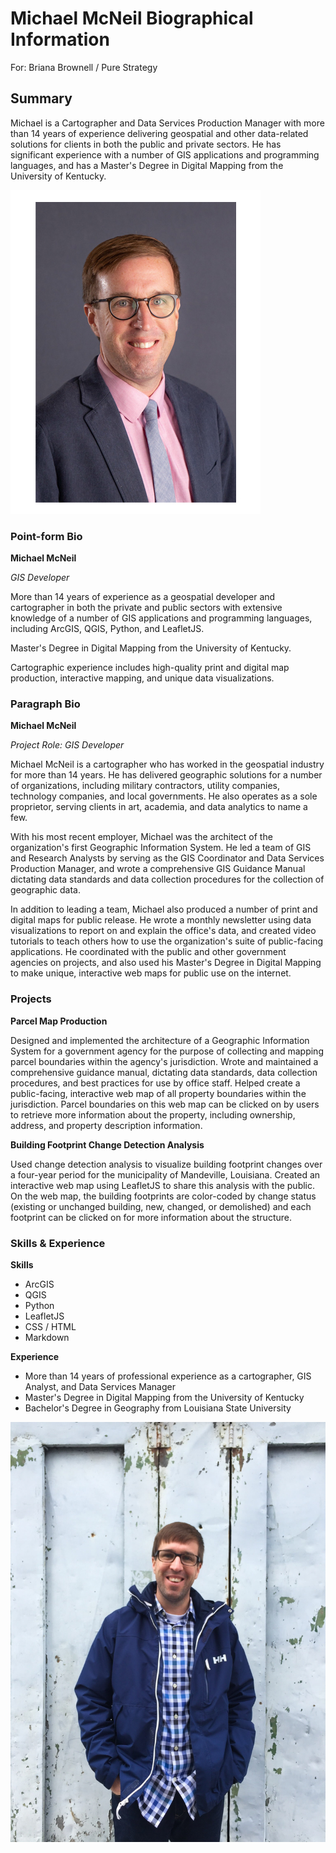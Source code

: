 # Michael McNeil Biographical Information
For: Briana Brownell / Pure Strategy

## Summary

Michael is a Cartographer and Data Services Production Manager with more than 14 years of experience delivering geospatial and other data-related solutions for clients in both the public and private sectors. He has significant experience with a number of GIS applications and programming languages, and has a Master's Degree in Digital Mapping from the University of Kentucky.

![michael-mcneil-headshot](/images/michael-mcneil-headshot.jpg "Michael McNeil")

### Point-form Bio

**Michael McNeil**

*GIS Developer*

More than 14 years of experience as a geospatial developer and cartographer in both the private and public sectors with extensive knowledge of a number of GIS applications and programming languages, including ArcGIS, QGIS, Python, and LeafletJS.

Master's Degree in Digital Mapping from the University of Kentucky.

Cartographic experience includes high-quality print and digital map production, interactive mapping, and unique data visualizations.

### Paragraph Bio

**Michael McNeil**

*Project Role: GIS Developer*

Michael McNeil is a cartographer who has worked in the geospatial industry for more than 14 years. He has delivered geographic solutions for a number of organizations, including military contractors, utility companies, technology companies, and local governments. He also operates as a sole proprietor, serving clients in art, academia, and data analytics to name a few.

With his most recent employer, Michael was the architect of the organization's first Geographic Information System. He led a team of GIS and Research Analysts by serving as the GIS Coordinator and Data Services Production Manager, and wrote a comprehensive GIS Guidance Manual dictating data standards and data collection procedures for the collection of geographic data.

In addition to leading a team, Michael also produced a number of print and digital maps for public release. He wrote a monthly newsletter using data visualizations to report on and explain the office's data, and created video tutorials to teach others how to use the organization's suite of public-facing applications. He coordinated with the public and other government agencies on projects, and also used his Master's Degree in Digital Mapping to make unique, interactive web maps for public use on the internet.

### Projects

**Parcel Map Production**

Designed and implemented the architecture of a Geographic Information System for a government agency for the purpose of collecting and mapping parcel boundaries within the agency's jurisdiction. Wrote and maintained a comprehensive guidance manual, dictating data standards, data collection procedures, and best practices for use by office staff. Helped create a public-facing, interactive web map of all property boundaries within the jurisdiction. Parcel boundaries on this web map can be clicked on by users to retrieve more information about the property, including ownership, address, and property description information.

**Building Footprint Change Detection Analysis**

Used change detection analysis to visualize building footprint changes over a four-year period for the municipality of Mandeville, Louisiana. Created an interactive web map using LeafletJS to share this analysis with the public. On the web map, the building footprints are color-coded by change status (existing or unchanged building, new, changed, or demolished) and each footprint can be clicked on for more information about the structure.

### Skills & Experience

**Skills**

  * ArcGIS
  * QGIS
  * Python
  * LeafletJS
  * CSS / HTML
  * Markdown

**Experience**

  * More than 14 years of professional experience as a cartographer, GIS Analyst, and Data Services Manager
  * Master's Degree in Digital Mapping from the University of Kentucky
  * Bachelor's Degree in Geography from Louisiana State University
  
![michael-mcneil](/images/michael-mcneil.jpg "Michael McNeil")